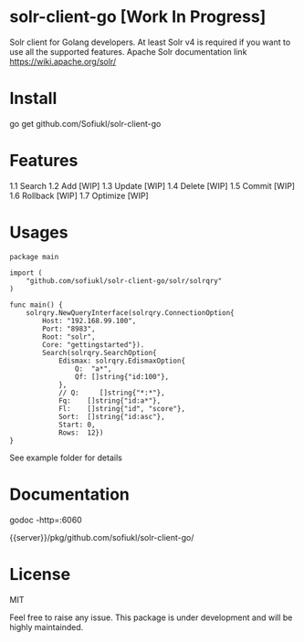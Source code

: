 # solr-client-go [Work In Progress]

Solr client for  Golang developers.
At least Solr v4 is required if you want to use all the supported features.
Apache Solr documentation link https://wiki.apache.org/solr/

# Install
go get github.com/Sofiukl/solr-client-go

# Features
1.1 Search
1.2 Add [WIP]
1.3 Update [WIP]
1.4 Delete [WIP]
1.5 Commit [WIP]
1.6 Rollback [WIP]
1.7 Optimize [WIP]

# Usages

	package main

	import (
		"github.com/sofiukl/solr-client-go/solr/solrqry"
	)

	func main() {
		solrqry.NewQueryInterface(solrqry.ConnectionOption{
			Host: "192.168.99.100",
			Port: "8983",
			Root: "solr",
			Core: "gettingstarted"}).
			Search(solrqry.SearchOption{
				Edismax: solrqry.EdismaxOption{
					Q:  "a*",
					Qf: []string{"id:100"},
				},
				// Q:     []string{"*:*"},
				Fq:    []string{"id:a*"},
				Fl:    []string{"id", "score"},
				Sort:  []string{"id:asc"},
				Start: 0,
				Rows:  12})
	}


See example folder for details

# Documentation
godoc -http=:6060

{{server}}/pkg/github.com/sofiukl/solr-client-go/

# License
MIT

Feel free to raise any issue. This package is under development and will be highly maintainded.
